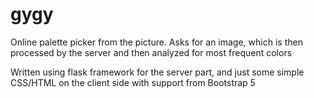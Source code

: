 # gygy

Online palette picker from the picture.
Asks for an image, which is then processed by the server and then analyzed for most frequent colors

Written using flask framework for the server part, and just some simple CSS/HTML on the client side with support from Bootstrap 5
